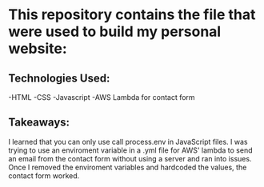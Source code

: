 # This repository contains the file that were used to build my personal website: 

## Technologies Used: 
-HTML
-CSS 
-Javascript 
-AWS Lambda for contact form 

## Takeaways: 
I learned that you can only use call process.env in JavaScript files. I was trying to use an enviroment variable in a .yml file for 
AWS' lambda to send an email from the contact form without using a server and ran into issues. Once I removed the enviroment variables
and hardcoded the values, the contact form worked. 

